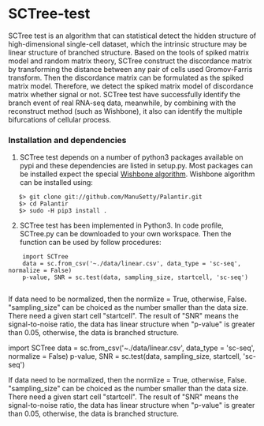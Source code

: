 # SCTree-test
SCTree test is an algorithm that can statistical detect the hidden structure of high-dimensional single-cell dataset, which the intrinsic structure may be linear structure of branched structure. Based on the tools of spiked matrix model and random matrix theory, SCTree construct the discordance matrix by transforming the distance between any pair of cells used Gromov-Farris transform. Then the discordance matrix can be formulated as the spiked matrix model. Therefore, we detect the spiked matrix model of discordance matrix whether signal or not. SCTree test have successfully identify the branch event of real RNA-seq data, meanwhile, by combining with the reconstruct method (such as Wishbone), it also can identify the multiple bifurcations of cellular process.  
### Installation and dependencies

1. SCTree test depends on a number of python3 packages available on pypi and these dependencies are listed in setup.py.  Most packages can be installed expect the special [Wishbone algorithm](https://github.com/ManuSetty/wishbone). Wishbone algorithm can be installed using:
```
   $> git clone git://github.com/ManuSetty/Palantir.git
   $> cd Palantir
   $> sudo -H pip3 install .   
```
    
2. SCTree test has been implemented in Python3. In code profile, SCTree.py can be downloaded to your own workspace. Then the function can be used by follow procedures:

```
    import SCTree
    data = sc.from_csv('~./data/linear.csv', data_type = 'sc-seq', normalize = False)
    p-value, SNR = sc.test(data, sampling_size, startcell, 'sc-seq')
    
```
If data need to be normalized, then the normlize = True, otherwise, False. "sampling_size" can be choiced as the number smaller than the data size. There need a given start cell "startcell". The result of "SNR" means the signal-to-noise ratio, the data has linear structure when "p-value" is greater than 0.05, otherwise, the data is branched structure.

import SCTree
    data = sc.from_csv('~./data/linear.csv', data_type = 'sc-seq', normalize = False)
    p-value, SNR = sc.test(data, sampling_size, startcell, 'sc-seq')
    
If data need to be normalized, then the normlize = True, otherwise, False. "sampling_size" can be choiced as the number smaller than the data size. There need a given start cell "startcell". The result of "SNR" means the signal-to-noise ratio, the data has linear structure when "p-value" is greater than 0.05, otherwise, the data is branched structure.
